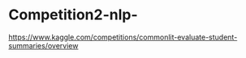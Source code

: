 # Competition2-nlp-
https://www.kaggle.com/competitions/commonlit-evaluate-student-summaries/overview
